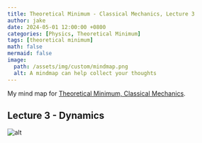 ```yaml
---
title: Theoretical Minimum - Classical Mechanics, Lecture 3
author: jake
date: 2024-05-01 12:00:00 +0800
categories: [Physics, Theoretical Minimum]
tags: [theoretical minimum]
math: false
mermaid: false
image:
  path: /assets/img/custom/mindmap.png
  alt: A mindmap can help collect your thoughts
---
```

My mind map for [Theoretical Minimum, Classical Mechanics](https://theoreticalminimum.com/courses/classical-mechanics/2011/fall).

## Lecture 3 - Dynamics
![alt](assets/img/custom/B1L3.png)
